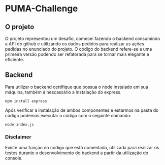 # PUMA-Challenge

## O projeto

O projeto representou um desafio, comecei fazendo o backend consumindo a API do github e utilizando os dados pedidos para realizar as ações pedidas no enunciado do projeto. O código do backend refere-se a uma primeira versão podendo ser refatorada para se tornar mais elegante e eficiente.

## Backend

Para utilizar o backend certifique que possua o node instalado em sua máquina, também é nescassário a instalação do express.

```
npm install express
```

Após verificar a instalação de ambos componentes e estarmos na pasta do código podemos executar o código com o seguinte comando:

```
node index.js
```

### Disclaimer

Existe uma função no código que está comentada, utilizada para realizar os testes durante o desenvolvimento do backend a partir da utilização do console. 